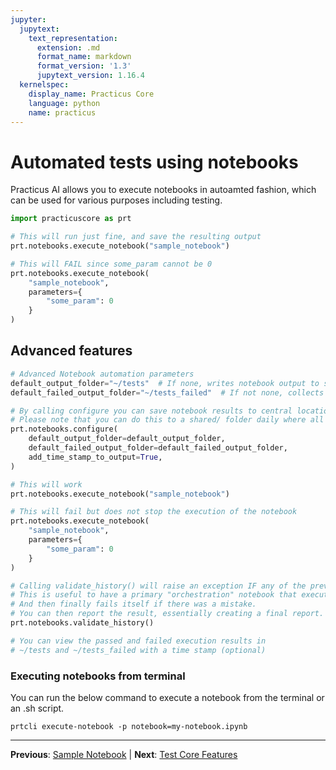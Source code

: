 ```yaml
---
jupyter:
  jupytext:
    text_representation:
      extension: .md
      format_name: markdown
      format_version: '1.3'
      jupytext_version: 1.16.4
  kernelspec:
    display_name: Practicus Core
    language: python
    name: practicus
---
```


<!-- #region editable=true slideshow={"slide_type": ""} -->
# Automated tests using notebooks

Practicus AI allows you to execute notebooks in autoamted fashion, which can be used for various purposes including testing.
<!-- #endregion -->

```python
import practicuscore as prt
```

```python editable=true slideshow={"slide_type": ""}
# This will run just fine, and save the resulting output 
prt.notebooks.execute_notebook("sample_notebook")
```

```python editable=true slideshow={"slide_type": ""}
# This will FAIL since some_param cannot be 0
prt.notebooks.execute_notebook(
    "sample_notebook",
    parameters={
        "some_param": 0 
    }
)
```

<!-- #region editable=true slideshow={"slide_type": ""} -->
## Advanced features
<!-- #endregion -->

```python editable=true slideshow={"slide_type": ""} tags=["parameters"]
# Advanced Notebook automation parameters
default_output_folder="~/tests"  # If none, writes notebook output to same folder as notebook
default_failed_output_folder="~/tests_failed"  # If not none, collects failed notebook results 
```

```python editable=true slideshow={"slide_type": ""}
# By calling configure you can save notebook results to central location
# Please note that you can do this to a shared/ folder daily where all of our members have access to
prt.notebooks.configure(
    default_output_folder=default_output_folder,
    default_failed_output_folder=default_failed_output_folder,
    add_time_stamp_to_output=True,
)
```

```python editable=true slideshow={"slide_type": ""}
# This will work
prt.notebooks.execute_notebook("sample_notebook")
```

```python editable=true slideshow={"slide_type": ""}
# This will fail but does not stop the execution of the notebook
prt.notebooks.execute_notebook(
    "sample_notebook",
    parameters={
        "some_param": 0 
    }
)
```

```python editable=true slideshow={"slide_type": ""}
# Calling validate_history() will raise an exception IF any of the previous notebooks failed
# This is useful to have a primary "orchestration" notebook that executes other child notebooks,
# And then finally fails itself if there was a mistake. 
# You can then report the result, essentially creating a final report. 
prt.notebooks.validate_history()

# You can view the passed and failed execution results in 
# ~/tests and ~/tests_failed with a time stamp (optional)
```

 ### Executing notebooks from terminal
 
You can run the below command to execute a notebook from the terminal or an .sh script.

```shell
prtcli execute-notebook -p notebook=my-notebook.ipynb 
```  


---

**Previous**: [Sample Notebook](sample_notebook.md) | **Next**: [Test Core Features](../03_automated_tests/test_core_features.md)
